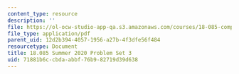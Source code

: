 ```yaml
---
content_type: resource
description: ''
file: https://ol-ocw-studio-app-qa.s3.amazonaws.com/courses/18-085-computational-science-and-engineering-i-summer-2020/71881b6ccbdaabbf76b982719d39d638_MIT18_085Summer20_PS3.pdf
file_type: application/pdf
parent_uid: 12d2b394-4057-1956-a27b-4f3dfe56f484
resourcetype: Document
title: 18.085 Summer 2020 Problem Set 3
uid: 71881b6c-cbda-abbf-76b9-82719d39d638
---
```


